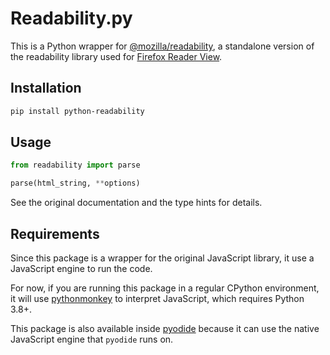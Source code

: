 # Readability.py

This is a Python wrapper for [@mozilla/readability](https://github.com/mozilla/readability), a standalone version of the readability library used for [Firefox Reader View](https://support.mozilla.org/kb/firefox-reader-view-clutter-free-web-pages).

## Installation

```sh
pip install python-readability
```

## Usage

```py
from readability import parse

parse(html_string, **options)
```

See the original documentation and the type hints for details.

## Requirements

Since this package is a wrapper for the original JavaScript library, it use a JavaScript engine to run the code.

For now, if you are running this package in a regular CPython environment, it will use [pythonmonkey](https://github.com/Distributive-Network/PythonMonkey) to interpret JavaScript, which requires Python 3.8+.

This package is also available inside [pyodide](https://github.com/pyodide/pyodide) because it can use the native JavaScript engine that `pyodide` runs on.
